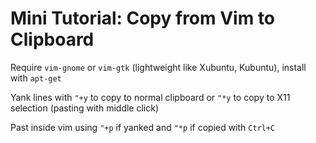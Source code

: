 # Mini Tutorial: Copy from Vim to Clipboard

Require `vim-gnome` or `vim-gtk` (lightweight like Xubuntu, Kubuntu), install with `apt-get`

Yank lines with `"+y` to copy to normal clipboard or `"*y` to copy to X11 selection (pasting with middle click)

Past inside vim using `"+p` if yanked and `"*p` if copied with `Ctrl+C`
